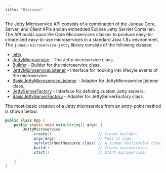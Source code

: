 ```yaml
---
title: "Overview"
---
```


The Jetty Microservice API consists of a combination of the Juneau Core, Server, and Client APIs and an embedded Eclipse Jetty Servlet Container.
The API builds upon the Core Microservices classes to produce easy-to-create and easy-to-use microservices in a standard Java 1.8+ environment.
The `juneau-microservice-jetty` library consists of the following classes:
- [jetty]({{API_DOCS}}/org/apache/juneau/microservice/jetty.html)
- [JettyMicroservice]({{API_DOCS}}/org/apache/juneau/microservice/jetty/JettyMicroservice.html) - The Jetty microservice class.
- [Builder]({{API_DOCS}}/org/apache/juneau/microservice/jetty/JettyMicroservice/Builder.html) - Builder for the microservice class.
- [JettyMicroserviceListener]({{API_DOCS}}/org/apache/juneau/microservice/jetty/JettyMicroserviceListener.html) - Interface for hooking into lifecyle events of the microservice.
- [BasicJettyMicroserviceListener]({{API_DOCS}}/org/apache/juneau/microservice/jetty/BasicJettyMicroserviceListener.html) - Adapter for JettyMicroserviceListener class.
- [JettyServerFactory]({{API_DOCS}}/org/apache/juneau/microservice/jetty/JettyServerFactory.html) - Interface for defining custom Jetty servers.
- [BasicJettyServerFactory]({{API_DOCS}}/org/apache/juneau/microservice/jetty/BasicJettyServerFactory.html) - Adapter for JettyServerFactory class.

The most-basic creation of a Jetty microservice from an entry-point method is shown below:

```java
public class App {
    public static void main(String[] args) {
        JettyMicroservice
            .create()                     // Create builder.
            .args(args)                   // Pass in args.
            .servlets(RootResource.class) // A Juneau RestServlet class.
            .build()                      // Create microservice.
            .start()                      // Start microservice.
        ;
    }
}

```
